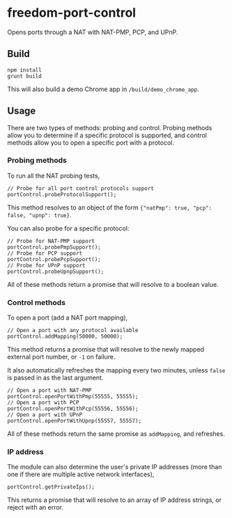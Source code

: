 # freedom-port-control

Opens ports through a NAT with NAT-PMP, PCP, and UPnP.

## Build

```
npm install
grunt build
```

This will also build a demo Chrome app in `/build/demo_chrome_app`.

## Usage

There are two types of methods: probing and control. Probing methods allow you to determine if a specific protocol is supported, and control methods allow you to open a specific port with a protocol.

### Probing methods

To run all the NAT probing tests,

```
// Probe for all port control protocols support
portControl.probeProtocolSupport();
```

This method resolves to an object of the form `{"natPmp": true, "pcp": false, "upnp": true}`.

You can also probe for a specific protocol:

```
// Probe for NAT-PMP support
portControl.probePmpSupport();
// Probe for PCP support
portControl.probePcpSupport();
// Probe for UPnP support
portControl.probeUpnpSupport();
```
All of these methods return a promise that will resolve to a boolean value.

### Control methods

To open a port (add a NAT port mapping),

```
// Open a port with any protocol available
portControl.addMapping(50000, 50000);
```

This method returns a promise that will resolve to the newly mapped external port number, or `-1` on failure. 

It also automatically refreshes the mapping every two minutes, unless `false` is passed in as the last argument.

```
// Open a port with NAT-PMP
portControl.openPortWithPmp(55555, 55555);
// Open a port with PCP
portControl.openPortWithPcp(55556, 55556);
// Open a port with UPnP
portControl.openPortWithUpnp(55557, 55557);
```

All of these methods return the same promise as `addMapping`, and refreshes.

### IP address

The module can also determine the user's private IP addresses (more than one if there are multiple active network interfaces),

```
portControl.getPrivateIps();
```

This returns a promise that will resolve to an array of IP address strings, or reject with an error.
